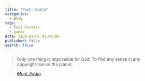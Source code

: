 ```yaml
---
title: "Post: Quote"
categories:
  - Blog
tags:
  - Post Formats
  - quote
date: 2100-01-01 01:00:00
published: false
search: false
---
```


> Only one thing is impossible for God: To find any sense in any copyright law on the planet.
  
> <cite><a href="http://www.brainyquote.com/quotes/quotes/m/marktwain163473.html">Mark Twain</a></cite>
